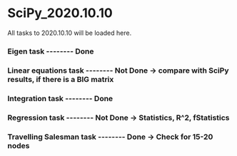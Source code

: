 # SciPy_2020.10.10

All tasks to 2020.10.10 will be loaded here.

### Eigen task -------- Done
### Linear equations task -------- Not Done -> compare with SciPy results, if there is a BIG matrix
### Integration task -------- Done
### Regression task -------- Not Done -> Statistics, R^2, fStatistics
### Travelling Salesman task -------- Done -> Check for 15-20 nodes
